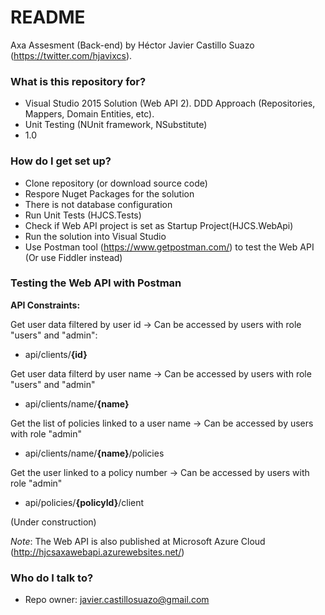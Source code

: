 # README #

Axa Assesment (Back-end) by Héctor Javier Castillo Suazo (https://twitter.com/hjavixcs).

### What is this repository for? ###

* Visual Studio 2015 Solution (Web API 2). DDD Approach (Repositories, Mappers, Domain Entities, etc).
* Unit Testing (NUnit framework, NSubstitute)
* 1.0

### How do I get set up? ###

* Clone repository (or download source code)
* Respore Nuget Packages for the solution
* There is not database configuration
* Run Unit Tests (HJCS.Tests)
* Check if Web API project is set as Startup Project(HJCS.WebApi)
* Run the solution into Visual Studio
* Use Postman tool (https://www.getpostman.com/) to test the Web API (Or use Fiddler instead)

### Testing the Web API with Postman ###
**API Constraints:**

Get user data filtered by user id -> Can be accessed by users with role "users" and "admin":

* api/clients/**{id}**


Get user data filterd by user name -> Can be accessed by users with role "users" and "admin"

* api/clients/name/**{name}**


Get the list of policies linked to a user name -> Can be accessed by users with role "admin"

* api/clients/name/**{name}**/policies


Get the user linked to a policy number -> Can be accessed by users with role "admin"

* api/policies/**{policyId}**/client


(Under construction)

*Note*: The Web API is also published at Microsoft Azure Cloud (http://hjcsaxawebapi.azurewebsites.net/)


### Who do I talk to? ###

* Repo owner: javier.castillosuazo@gmail.com